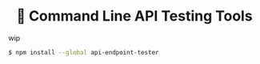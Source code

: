 <h1 align="center">🧪 Command Line API Testing Tools</h1>

wip

```zsh
$ npm install --global api-endpoint-tester
```
